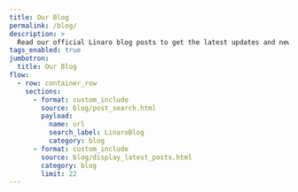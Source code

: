 ```yaml
---
title: Our Blog
permalink: /blog/
description: >
  Read our official Linaro blog posts to get the latest updates and news within the industry. 
tags_enabled: true
jumbotron:
  title: Our Blog
flow:
  - row: container_row
    sections:
      - format: custom_include
        source: blog/post_search.html
        payload:
          name: url
          search_label: LinaroBlog
          category: blog
      - format: custom_include
        source: blog/display_latest_posts.html
        category: blog
        limit: 22
---
```

